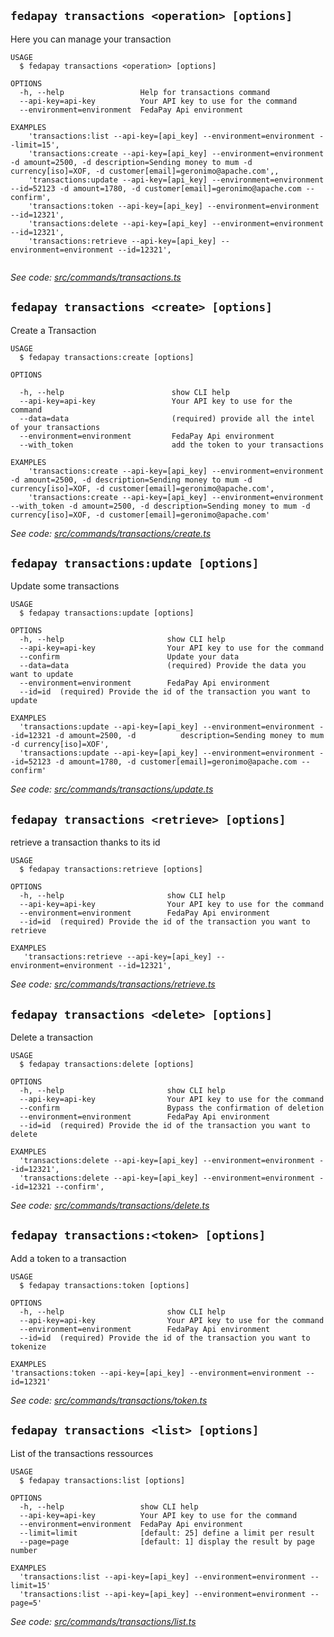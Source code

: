 ## `fedapay transactions <operation> [options]`

Here you can manage your transaction

```
USAGE
  $ fedapay transactions <operation> [options]

OPTIONS
  -h, --help                 Help for transactions command
  --api-key=api-key          Your API key to use for the command
  --environment=environment  FedaPay Api environment

EXAMPLES
    'transactions:list --api-key=[api_key] --environment=environment --limit=15',
    'transactions:create --api-key=[api_key] --environment=environment -d amount=2500, -d description=Sending money to mum -d currency[iso]=XOF, -d customer[email]=geronimo@apache.com',,
    'transactions:update --api-key=[api_key] --environment=environment --id=52123 -d amount=1780, -d customer[email]=geronimo@apache.com --confirm',
    'transactions:token --api-key=[api_key] --environment=environment --id=12321',
    'transactions:delete --api-key=[api_key] --environment=environment --id=12321',
    'transactions:retrieve --api-key=[api_key] --environment=environment --id=12321',
   
```

_See code: [src/commands/transactions.ts](https://github.com/brexis/fedapay-cli/blob/v0.0.0/src/commands/transactions.ts)_

## `fedapay transactions <create> [options]`

Create a Transaction

```
USAGE
  $ fedapay transactions:create [options]

OPTIONS

  -h, --help                        show CLI help
  --api-key=api-key                 Your API key to use for the command
  --data=data                       (required) provide all the intel of your transactions
  --environment=environment         FedaPay Api environment
  --with_token                      add the token to your transactions

EXAMPLES
    'transactions:create --api-key=[api_key] --environment=environment -d amount=2500, -d description=Sending money to mum -d currency[iso]=XOF, -d customer[email]=geronimo@apache.com',
    'transactions:create --api-key=[api_key] --environment=environment --with_token -d amount=2500, -d description=Sending money to mum -d currency[iso]=XOF, -d customer[email]=geronimo@apache.com'
```

_See code: [src/commands/transactions/create.ts](https://github.com/brexis/fedapay-cli/blob/v0.0.0/src/commands/transactions/create.ts)_

## `fedapay transactions:update [options]`

Update some transactions

```
USAGE
  $ fedapay transactions:update [options]

OPTIONS
  -h, --help                       show CLI help
  --api-key=api-key                Your API key to use for the command
  --confirm                        Update your data
  --data=data                      (required) Provide the data you want to update
  --environment=environment        FedaPay Api environment
  --id=id  (required) Provide the id of the transaction you want to update

EXAMPLES
  'transactions:update --api-key=[api_key] --environment=environment --id=12321 -d amount=2500, -d          description=Sending money to mum -d currency[iso]=XOF',
  'transactions:update --api-key=[api_key] --environment=environment --id=52123 -d amount=1780, -d customer[email]=geronimo@apache.com --confirm'
  ```

_See code: [src/commands/transactions/update.ts](https://github.com/brexis/fedapay-cli/blob/v0.0.0/src/commands/transactions/update.ts)_

## `fedapay transactions <retrieve> [options]`

retrieve a transaction thanks to its id

```
USAGE
  $ fedapay transactions:retrieve [options]

OPTIONS
  -h, --help                       show CLI help
  --api-key=api-key                Your API key to use for the command
  --environment=environment        FedaPay Api environment
  --id=id  (required) Provide the id of the transaction you want to retrieve

EXAMPLES
   'transactions:retrieve --api-key=[api_key] --environment=environment --id=12321',
```

_See code: [src/commands/transactions/retrieve.ts](https://github.com/brexis/fedapay-cli/blob/v0.0.0/src/commands/transactions/retrieve.ts)_

## `fedapay transactions <delete> [options]`

Delete a transaction

```
USAGE
  $ fedapay transactions:delete [options]

OPTIONS
  -h, --help                       show CLI help
  --api-key=api-key                Your API key to use for the command
  --confirm                        Bypass the confirmation of deletion
  --environment=environment        FedaPay Api environment
  --id=id  (required) Provide the id of the transaction you want to delete

EXAMPLES
  'transactions:delete --api-key=[api_key] --environment=environment --id=12321',
  'transactions:delete --api-key=[api_key] --environment=environment --id=12321 --confirm',
```

_See code: [src/commands/transactions/delete.ts](https://github.com/brexis/fedapay-cli/blob/v0.0.0/src/commands/transactions/delete.ts)_

## `fedapay transactions:<token> [options]`

Add a token to a transaction

```
USAGE
  $ fedapay transactions:token [options]

OPTIONS
  -h, --help                       show CLI help
  --api-key=api-key                Your API key to use for the command
  --environment=environment        FedaPay Api environment
  --id=id  (required) Provide the id of the transaction you want to tokenize

EXAMPLES
'transactions:token --api-key=[api_key] --environment=environment --id=12321'
```

_See code: [src/commands/transactions/token.ts](https://github.com/brexis/fedapay-cli/blob/v0.0.0/src/commands/transactions/token.ts)_

## `fedapay transactions <list> [options]`

List of the transactions ressources

```
USAGE
  $ fedapay transactions:list [options]

OPTIONS
  -h, --help                 show CLI help
  --api-key=api-key          Your API key to use for the command
  --environment=environment  FedaPay Api environment
  --limit=limit              [default: 25] define a limit per result
  --page=page                [default: 1] display the result by page number

EXAMPLES
  'transactions:list --api-key=[api_key] --environment=environment --limit=15'
  'transactions:list --api-key=[api_key] --environment=environment --page=5'
```

_See code: [src/commands/transactions/list.ts](https://github.com/brexis/fedapay-cli/blob/v0.0.0/src/commands/transactions/list.ts)_